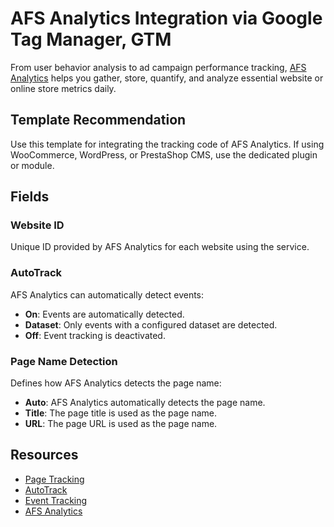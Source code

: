 
# AFS Analytics Integration via Google Tag Manager, GTM
From user behavior analysis to ad campaign performance tracking, [AFS Analytics](https://www.afsanalytics.com) helps you gather, store, quantify, and analyze essential website or online store metrics daily. 

## Template Recommendation
Use this template for integrating the tracking code of AFS Analytics. If using WooCommerce, WordPress, or PrestaShop CMS, use the dedicated plugin or module.

## Fields

### Website ID
Unique ID provided by AFS Analytics for each website using the service.

### AutoTrack
AFS Analytics can automatically detect events:
- **On**: Events are automatically detected.
- **Dataset**: Only events with a configured dataset are detected.
- **Off**: Event tracking is deactivated.

### Page Name Detection
Defines how AFS Analytics detects the page name:
- **Auto**: AFS Analytics automatically detects the page name.
- **Title**: The page title is used as the page name.
- **URL**: The page URL is used as the page name.

## Resources
- [Page Tracking](https://help.afsanalytics.com/en/developers/page-tracking/)
- [AutoTrack](https://help.afsanalytics.com/en/developers/autotrack/)
- [Event Tracking](https://help.afsanalytics.com/en/developers/event-tracking/)
- [AFS Analytics](https://www.afsanalytics.com)

